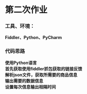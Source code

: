 # 第二次作业
### 工具、环境：
 **Fiddler、Python、PyCharm**

### 代码思路
**使用Python语言**<br/>
**首先获取使用fiddler抓包获取的链接反馈**<br/>
**解析json文件，获取所需要的商品信息**<br/>
**输出需要的数据信息**<br/>
**设置每次信息输出相隔时间**<br/>